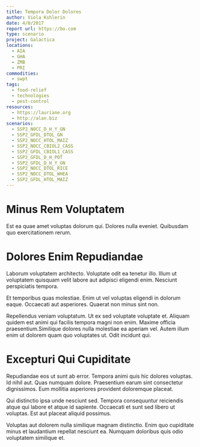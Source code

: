 ```yaml
---
title: Tempora Dolor Dolores
author: Viola Kshlerin
date: 4/0/2017
report url: https://bo.com
type: scenario
project: Galactica
locations:
  - AIA
  - GHA
  - ZMB
  - PRI
commodities:
  - swpt
tags:
  - food-relief
  - technologies
  - pest-control
resources:
  - https://lauriane.org
  - http://alan.biz
scenarios:
  - SSP2_NOCC_D_H_Y_GN
  - SSP2_GFDL_DTOL_GN
  - SSP2_NOCC_HTOL_MAIZ
  - SSP2_NOCC_CBIOL2_CASS
  - SSP2_GFDL_CBIOL1_CASS
  - SSP2_GFDL_D_H_POT
  - SSP2_GFDL_D_H_Y_GN
  - SSP2_NOCC_DTOL_RICE
  - SSP2_NOCC_DTOL_WHEA
  - SSP2_GFDL_HTOL_MAIZ
---
```

# Minus Rem Voluptatem
Est ea quae amet voluptas dolorum qui. Dolores nulla eveniet. Quibusdam quo exercitationem rerum.

# Dolores Enim Repudiandae
Laborum voluptatem architecto. Voluptate odit ea tenetur illo. Illum ut voluptatem quisquam velit labore aut adipisci eligendi enim. Nesciunt perspiciatis tempora.
 Et temporibus quas molestiae. Enim ut vel voluptas eligendi in dolorum eaque. Occaecati aut asperiores. Quaerat non minus sint non.
 Repellendus veniam voluptatum. Ut ex sed voluptate voluptate et. Aliquam quidem est animi qui facilis tempora magni non enim. Maxime officia praesentium.Similique dolores nulla molestiae ea aperiam vel. Autem illum enim ut dolorem quam quo voluptates ut. Odit incidunt qui.

# Excepturi Qui Cupiditate
Repudiandae eos ut sunt ab error. Tempora animi quis hic dolores voluptas. Id nihil aut. Quas numquam dolore. Praesentium earum sint consectetur dignissimos. Eum mollitia asperiores provident doloremque placeat.
 Qui distinctio ipsa unde nesciunt sed. Tempora consequuntur reiciendis atque qui labore et atque id sapiente. Occaecati et sunt sed libero ut voluptas. Est aut placeat aliquid possimus.
 Voluptas aut dolorem nulla similique magnam distinctio. Enim quo cupiditate minus et laudantium repellat nesciunt ea. Numquam doloribus quis odio voluptatem similique et.
